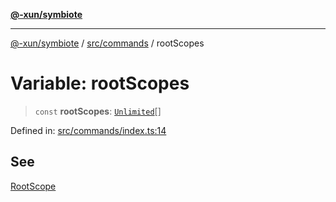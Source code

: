 [**@-xun/symbiote**](../../../README.md)

***

[@-xun/symbiote](../../../README.md) / [src/commands](../README.md) / rootScopes

# Variable: rootScopes

> `const` **rootScopes**: [`Unlimited`](../../configure/enumerations/UnlimitedGlobalScope.md#unlimited)[]

Defined in: [src/commands/index.ts:14](https://github.com/Xunnamius/symbiote/blob/6725748dfdd624ec897edfc2b0854ca2e21094bc/src/commands/index.ts#L14)

## See

[RootScope](../../configure/enumerations/UnlimitedGlobalScope.md)
